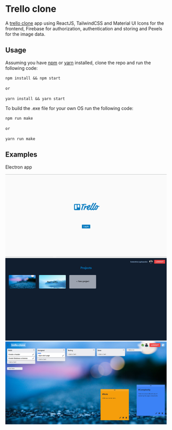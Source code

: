 # Trello clone

A [trello clone](https://trello.com) app using ReactJS, TailwindCSS and Material UI Icons for the frontend, Firebase for authorization, authentication and storing and Pexels for the image data.

## Usage

Assuming you have [npm](https://www.npmjs.com) or [yarn](https://www.yarnpkg.com) installed, clone the repo and run the following code:

```
npm install && npm start

or

yarn install && yarn start
```

To build the .exe file for your own OS run the following code:

```
npm run make

or 

yarn run make
```

## Examples

Electron app
<br>
<p align="center">
  <img src="img/img1.png"/>
  <img src="img/img2.png"/>
  <img src="img/img3.png"/>
</p>